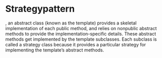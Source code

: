 # Strategypattern

, an
abstract class (known as the template) provides a skeletal implementation
of each public method, and relies on nonpublic abstract methods to
provide the implementation-specific details. These abstract methods
get implemented by the template subclasses. Each subclass is called a
strategy class because it provides a particular strategy for implementing the
template’s abstract methods.
